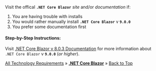 ﻿   
Visit the offical **`.NET Core Blazor`** _site_ and/or _documentation_ if:

1. You are having trouble with installs
2. You would rather manually install **`.NET Core Blazor`** v **`9.0.0`**
3. You prefer some documentation first
   
#### Step-by-Step Instructions:
   
Visit [.NET Core Blazor v 8.0.3 Documentation](https://learn.microsoft.com/en-us/aspnet/core/blazor/) for more information about `.NET Core Blazor` v **`9.0.0`** (_or higher_).



[All Technology Requirements](https://github.com/JasonSilvestri/JSopX.BridgeTooFar/blob/master/JSopX.BridgeTooFar/Docs/Master/JSopX/Technologies.md)  »  [**.NET Core Blazor**](#net-core-blazor)  »  [Back to Top](#table-of-contents)
